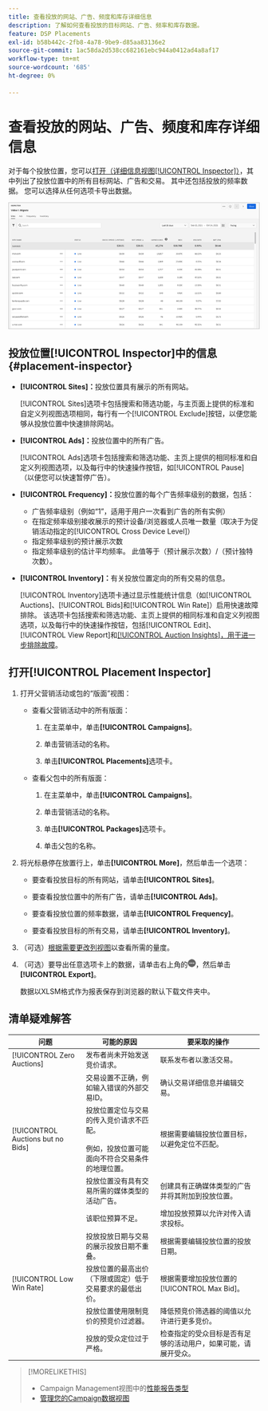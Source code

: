 ```yaml
---
title: 查看投放的网站、广告、频度和库存详细信息
description: 了解如何查看投放的目标网站、广告、频率和库存数据。
feature: DSP Placements
exl-id: b58b442c-2fb8-4a78-9be9-d85aa83136e2
source-git-commit: 1ac58da2d538cc682161ebc944a0412ad4a8af17
workflow-type: tm+mt
source-wordcount: '685'
ht-degree: 0%

---
```


# 查看投放的网站、广告、频度和库存详细信息

对于每个投放位置，您可以[打开（详细信息视图[!UICONTROL Inspector]）](placement-details-view.md)，其中列出了投放位置中的所有目标网站、广告和交易。 其中还包括投放的频率数据。 您可以选择从任何选项卡导出数据。

![位置检查器](/help/dsp/assets/placement-inspector.png)

## 投放位置[!UICONTROL Inspector]中的信息 {#placement-inspector}

* **[!UICONTROL Sites]：**&#x200B;投放位置具有展示的所有网站。

  [!UICONTROL Sites]选项卡包括搜索和筛选功能，与主页面上提供的标准和自定义列视图选项相同，每行有一个[!UICONTROL Exclude]按钮，以便您能够从投放位置中快速排除网站。

* **[!UICONTROL Ads]：**&#x200B;投放位置中的所有广告。

  [!UICONTROL Ads]选项卡包括搜索和筛选功能、主页上提供的相同标准和自定义列视图选项，以及每行中的快速操作按钮，如[!UICONTROL Pause] （以便您可以快速暂停广告）。

* **[!UICONTROL Frequency]：**&#x200B;投放位置的每个广告频率级别的数据，包括：
   * 广告频率级别（例如“1”，适用于用户一次看到广告的所有实例）
   * 在指定频率级别接收展示的预计设备/浏览器或人员唯一数量（取决于为促销活动指定的[!UICONTROL Cross Device Level]）
   * 指定频率级别的预计展示次数
   * 指定频率级别的估计平均频率。 此值等于（预计展示次数）/（预计独特次数）。

* **[!UICONTROL Inventory]：**&#x200B;有关投放位置定向的所有交易的信息。

  [!UICONTROL Inventory]选项卡通过显示性能统计信息（如[!UICONTROL Auctions]、[!UICONTROL Bids]和[!UICONTROL Win Rate]）启用快速故障排除。 该选项卡包括搜索和筛选功能、主页上提供的相同标准和自定义列视图选项，以及每行中的快速操作按钮，包括[!UICONTROL Edit]、[!UICONTROL View Report]和[[!UICONTROL Auction Insights]，用于进一步排除故障](/help/dsp/inventory/private-deal-auction-insights.md)。

## 打开[!UICONTROL Placement Inspector]

1. 打开父营销活动或包的“版面”视图：

   * 查看父营销活动中的所有版面：

      1. 在主菜单中，单击&#x200B;**[!UICONTROL Campaigns]**。

      1. 单击营销活动的名称。

      1. 单击&#x200B;**[!UICONTROL Placements]**&#x200B;选项卡。

   * 查看父包中的所有版面：

      1. 在主菜单中，单击&#x200B;**[!UICONTROL Campaigns]**。

      1. 单击营销活动的名称。

      1. 单击&#x200B;**[!UICONTROL Packages]**&#x200B;选项卡。

      1. 单击父包的名称。

1. 将光标悬停在放置行上，单击&#x200B;**[!UICONTROL More]**，然后单击一个选项：

   * 要查看投放目标的所有网站，请单击&#x200B;**[!UICONTROL Sites]**。

   * 要查看投放位置中的所有广告，请单击&#x200B;**[!UICONTROL Ads]**。

   * 要查看投放位置的频率数据，请单击&#x200B;**[!UICONTROL Frequency]**。

   * 要查看投放目标的所有交易，请单击&#x200B;**[!UICONTROL Inventory]**。

1. （可选）[根据需要更改列视图](campaign-data-views-manage.md#column-view-change)以查看所需的量度。

1. （可选）要导出任意选项卡上的数据，请单击右上角的![更多](/help/search-social-commerce/assets/more.png "更多")，然后单击&#x200B;**[!UICONTROL Export]**。

   数据以XLSM格式作为报表保存到浏览器的默认下载文件夹中。

## 清单疑难解答

| 问题 | 可能的原因 | 要采取的操作 |
| -----------| ---------- | ---------- |
| [!UICONTROL Zero Auctions] | 发布者尚未开始发送竞价请求。 | 联系发布者以激活交易。 |
| | 交易设置不正确，例如输入错误的外部交易ID。 | 确认交易详细信息并编辑交易。 |
| [!UICONTROL Auctions but no Bids] | 投放位置定位与交易的传入竞价请求不匹配。 <br><br>例如，投放位置可能面向不符合交易条件的地理位置。 | 根据需要编辑投放位置目标，以避免定位不匹配。 |
| | 投放位置没有具有交易所需的媒体类型的活动广告。 | 创建具有正确媒体类型的广告并将其附加到投放位置。 |
| | 该职位预算不足。 | 增加投放预算以允许对传入请求投标。 |
| | 投放投放日期与交易的展示投放日期不重叠。 | 根据需要编辑投放位置的投放日期。 |
| [!UICONTROL Low Win Rate] | 投放位置的最高出价（下限或固定）低于交易要求的最低出价。 | 根据需要增加投放位置的[!UICONTROL Max Bid]。 |
| | 投放位置使用限制竞价的预竞价过滤器。 | 降低预竞价筛选器的阈值以允许进行更多竞价。 |
| | 投放的受众定位过于严格。 | 检查指定的受众目标是否有足够的活动用户，如果可能，请展开受众。 |

>[!MORELIKETHIS]
>
>* Campaign Management视图中的[性能报告类型](campaign-reports-about.md)
>* [管理您的Campaign数据视图](campaign-data-views-manage.md)

